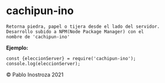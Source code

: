 # cachipun-ino

```
Retorna piedra, papel o tijera desde el lado del servidor.
Desarrollo subido a NPM(Node Package Manager) con el 
nombre de 'cachipun-ino'
```

**Ejemplo:**
```
const {eleccionServer} = require('cachipun-ino');
console.log(eleccionServer);
```

© Pablo Inostroza 2021
